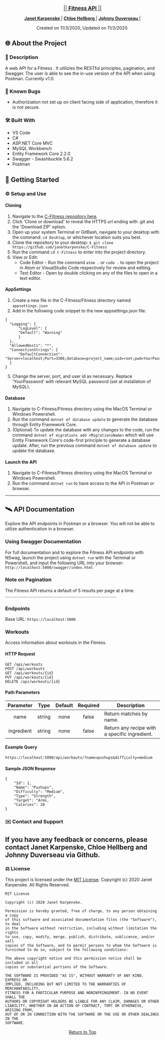 <br>
<p align="center">
  <u><big>|| <b>Fitness API</b> ||</big></u>
</p>
<p align="center">
    <p align="center">
    </p>
    <p align="center"> 
        <a href="https://github.com/janetkarpenske">
            <strong>Janet Karpenske</strong>
        </a> | <a href="https://github.com/chloehellberg">
            <strong>Chloe Hellberg</strong>
        </a> | <a href="https://github.com/alleyesonme21">
            <strong>Johnny Duverseau</strong>
        </a> | 
    </p>
    <!-- Project Shields -->   
</p>

<p align="center">
  <medium>Created on 11/3/2020, Updated on 11/3/2020.</medium>
</p>


## 🌐 About the Project

### 📖 Description
A web API for a Fitness . It utilizies the RESTful principles, pagination, and Swagger. The user is able to see the in-use version of the API when using Postman. Currently v1.0.

### 🦠 Known Bugs

* Authoriziation not set up on client facing side of application, therefore it is not secure.

### 🛠 Built With
* VS Code
* C#
* ASP.NET Core MVC
* MySQL Workbench
* Entity Framework Core 2.2.0
* Swagger - Swashbuckle 5.6.2
* Postman

## 🏁 Getting Started

### ⚙️ Setup and Use

  #### Cloning

  1) Navigate to the [C-FItness repository here](https://github.com/janetkarpenske/C-Fitness).
  2) Click 'Clone or download' to reveal the HTTPS url ending with .git and the 'Download ZIP' option.
  3) Open up your system Terminal or GitBash, navigate to your desktop with the command: `cd Desktop`, or whichever location suits you best.
  4) Clone the repository to your desktop: `$ git clone https://github.com/janetkarpenske/C-Fitness`
  5) Run the command `cd C-Fitness` to enter into the project directory.
  6) View or Edit:
      * Code Editor - Run the command `atom .` or `code .` to open the project in Atom or VisualStudio Code respectively for review and editing.
      * Text Editor - Open by double clicking on any of the files to open in a text editor.

  #### AppSettings

  1) Create a new file in the C-Fitness/Fitness directory named `appsettings.json`
  2) Add in the following code snippet to the new appsettings.json file:
  
  ```
{
    "Logging": {
        "LogLevel": {
        "Default": "Warning"
        }
    },
    "AllowedHosts": "*",
    "ConnectionStrings": {
        "DefaultConnection": "Server=localhost;Port=3306;database=project_name;uid=root;pwd=YourPassword;"
    }
}
  ```
  3) Change the server, port, and user id as necessary. Replace 'YourPassword' with relevant MySQL password (set at installation of MySQL).

  #### Database
  1) Navigate to C-Fitness/Fitness directory using the MacOS Terminal or Windows Powershell.
  2) Run the command `dotnet ef database update` to generate the database through Entity Framework Core.
  3) (Optional) To update the database with any changes to the code, run the command `dotnet ef migrations add <MigrationsName>` which will use Entity Framework Core's code-first principle to generate a database update. After, run the previous command `dotnet ef database update` to update the database.

  #### Launch the API
  1) Navigate to C-FItness/Fitness directory using the MacOS Terminal or Windows Powershell.
  2) Run the command `dotnet run` to have access to the API in Postman or browser.
------------------------------
## 🛰️ API Documentation
Explore the API endpoints in Postman or a browser. You will not be able to utilize authentication in a browser.

### Using Swagger Documentation 
For full documentation and to explore the Fitness API endpoints with NSwag, launch the project using `dotnet run` with the Terminal or Powershell, and input the following URL into your browser: `http://localhost:5000/swagger/index.html`

### Note on Pagination
The Fitness API returns a default of 5 results per page at a time.
..........................................................................................
### Endpoints
Base URL: `https://localhost:5000`
### Workouts
Access information about workouts in the Fitness.
#### HTTP Request
```
GET /api/workouts
POST /api/workouts
GET /api/workouts/{id}
PUT /api/workouts/{id}
DELETE /api/workouts/{id}
```
#### Path Parameters
| Parameter | Type | Default | Required | Description |
| :---: | :---: | :---: | :---: | --- |
| name | string | none | false | Return matches by name.
| ingredient | string | none | false | Return any recipe with a specific ingredient. |

#### Example Query
```
https://localhost:5000/api/workouts/?name=pushups&difficulty=medium
```
#### Sample JSON Response
```
{
    "Id": 1,
    "Name": "Pushups",
    "Difficulty": "Medium",
    "Type": "Strength",
    "Target": "Arms,
    "Calories": 20
}
```
### ✉️ Contact and Support

If you have any feedback or concerns, please contact Janet Karpenske, Chloe Hellberg and Johnny Duverseau via Github.
------------------------------
### ⚖️ License
This project is licensed under the [MIT License](https://opensource.org/licenses/MIT). Copyright (c) 2020 Janet Karpenske. All Rights Reserved.
```
MIT License

Copyright (c) 2020 Janet Karpenske.

Permission is hereby granted, free of charge, to any person obtaining a copy
of this software and associated documentation files (the "Software"), to deal
in the Software without restriction, including without limitation the rights
to use, copy, modify, merge, publish, distribute, sublicense, and/or sell
copies of the Software, and to permit persons to whom the Software is
furnished to do so, subject to the following conditions:

The above copyright notice and this permission notice shall be included in all
copies or substantial portions of the Software.

THE SOFTWARE IS PROVIDED "AS IS", WITHOUT WARRANTY OF ANY KIND, EXPRESS OR
IMPLIED, INCLUDING BUT NOT LIMITED TO THE WARRANTIES OF MERCHANTABILITY,
FITNESS FOR A PARTICULAR PURPOSE AND NONINFRINGEMENT. IN NO EVENT SHALL THE
AUTHORS OR COPYRIGHT HOLDERS BE LIABLE FOR ANY CLAIM, DAMAGES OR OTHER
LIABILITY, WHETHER IN AN ACTION OF CONTRACT, TORT OR OTHERWISE, ARISING FROM,
OUT OF OR IN CONNECTION WITH THE SOFTWARE OR THE USE OR OTHER DEALINGS IN THE
SOFTWARE.
```
<center><a href="#">Return to Top</a></center>
